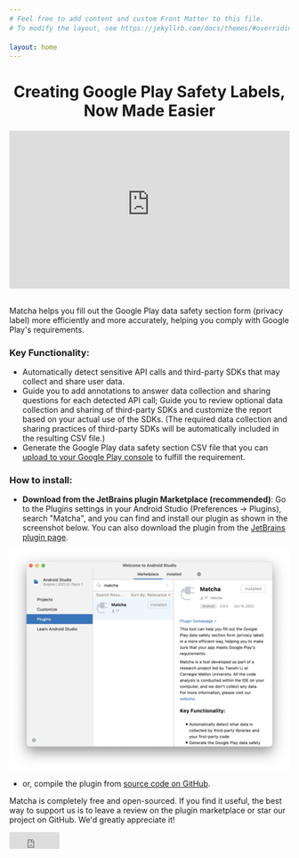 ```yaml
---
# Feel free to add content and custom Front Matter to this file.
# To modify the layout, see https://jekyllrb.com/docs/themes/#overriding-theme-defaults

layout: home
---
```

<h1 style="text-align: center;">Creating Google Play Safety Labels, Now Made Easier</h1>


<div style="padding-bottom:56.25%; position:relative; display:block; width: 100%">
  <iframe width="100%" height="100%" src="https://www.youtube-nocookie.com/embed/qLw1PuFcmQE"
    frameborder="0" allow="autoplay; encrypted-media" allowfullscreen style="position:absolute; top:0; left: 0">
  </iframe>
</div>

<br>

Matcha helps you fill out the Google Play data safety section form (privacy label) more efficiently and more accurately, helping you comply with Google Play's requirements.

### Key Functionality:
- Automatically detect sensitive API calls and third-party SDKs that may collect and share user data.
- Guide you to add annotations to answer data collection and sharing questions for each detected API call; Guide you to review optional data collection and sharing of third-party SDKs and customize the report based on your actual use of the SDKs. (The required data collection and sharing practices of third-party SDKs will be automatically included in the resulting CSV file.)
- Generate the Google Play data safety section CSV file that you can [upload to your Google Play console](https://support.google.com/googleplay/android-developer/answer/10787469?hl=en#import_from&zippy=%2Cimport-from-a-csv-file) to fulfill the requirement.

### How to install:

- **Download from the JetBrains plugin Marketplace (recommended)**:
Go to the Plugins settings in your Android Studio (Preferences -> Plugins), search "Matcha", and you can find and install our plugin as shown in the screenshot below. You can also download the plugin from the [JetBrains plugin page](https://plugins.jetbrains.com/plugin/20141-matcha).

![plugin installation screenshot](/assets/images/plugin_installation_screenshot.png)

- or, compile the plugin from [source code on GitHub](https://github.com/Matcha-IDE/Matcha-IDE).

Matcha is completely free and open-sourced. If you find it useful, the best way to support us is to leave a review on the plugin marketplace or star our project on GitHub. We'd greatly appreciate it!

<iframe src="https://ghbtns.com/github-btn.html?user=Matcha-IDE&repo=Matcha-IDE&type=star&count=true&size=small" frameborder="0" scrolling="0" width="90" height="30" title="GitHub"></iframe>

